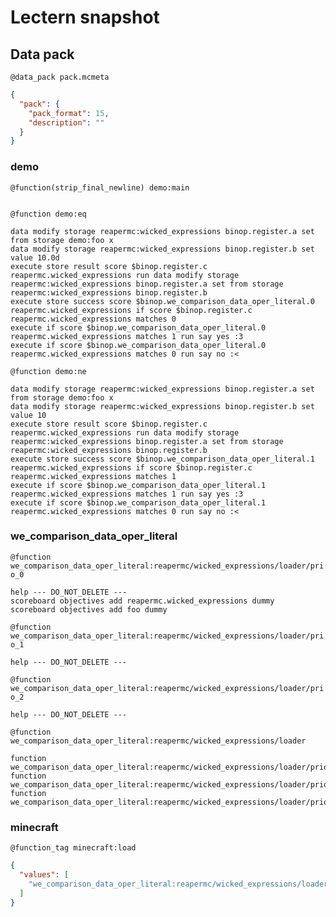 # Lectern snapshot

## Data pack

`@data_pack pack.mcmeta`

```json
{
  "pack": {
    "pack_format": 15,
    "description": ""
  }
}
```

### demo

`@function(strip_final_newline) demo:main`

```mcfunction

```

`@function demo:eq`

```mcfunction
data modify storage reapermc:wicked_expressions binop.register.a set from storage demo:foo x
data modify storage reapermc:wicked_expressions binop.register.b set value 10.0d
execute store result score $binop.register.c reapermc.wicked_expressions run data modify storage reapermc:wicked_expressions binop.register.a set from storage reapermc:wicked_expressions binop.register.b
execute store success score $binop.we_comparison_data_oper_literal.0 reapermc.wicked_expressions if score $binop.register.c reapermc.wicked_expressions matches 0
execute if score $binop.we_comparison_data_oper_literal.0 reapermc.wicked_expressions matches 1 run say yes :3
execute if score $binop.we_comparison_data_oper_literal.0 reapermc.wicked_expressions matches 0 run say no :<
```

`@function demo:ne`

```mcfunction
data modify storage reapermc:wicked_expressions binop.register.a set from storage demo:foo x
data modify storage reapermc:wicked_expressions binop.register.b set value 10
execute store result score $binop.register.c reapermc.wicked_expressions run data modify storage reapermc:wicked_expressions binop.register.a set from storage reapermc:wicked_expressions binop.register.b
execute store success score $binop.we_comparison_data_oper_literal.1 reapermc.wicked_expressions if score $binop.register.c reapermc.wicked_expressions matches 1
execute if score $binop.we_comparison_data_oper_literal.1 reapermc.wicked_expressions matches 1 run say yes :3
execute if score $binop.we_comparison_data_oper_literal.1 reapermc.wicked_expressions matches 0 run say no :<
```

### we_comparison_data_oper_literal

`@function we_comparison_data_oper_literal:reapermc/wicked_expressions/loader/prio_0`

```mcfunction
help --- DO_NOT_DELETE ---
scoreboard objectives add reapermc.wicked_expressions dummy
scoreboard objectives add foo dummy
```

`@function we_comparison_data_oper_literal:reapermc/wicked_expressions/loader/prio_1`

```mcfunction
help --- DO_NOT_DELETE ---
```

`@function we_comparison_data_oper_literal:reapermc/wicked_expressions/loader/prio_2`

```mcfunction
help --- DO_NOT_DELETE ---
```

`@function we_comparison_data_oper_literal:reapermc/wicked_expressions/loader`

```mcfunction
function we_comparison_data_oper_literal:reapermc/wicked_expressions/loader/prio_0
function we_comparison_data_oper_literal:reapermc/wicked_expressions/loader/prio_1
function we_comparison_data_oper_literal:reapermc/wicked_expressions/loader/prio_2
```

### minecraft

`@function_tag minecraft:load`

```json
{
  "values": [
    "we_comparison_data_oper_literal:reapermc/wicked_expressions/loader"
  ]
}
```
